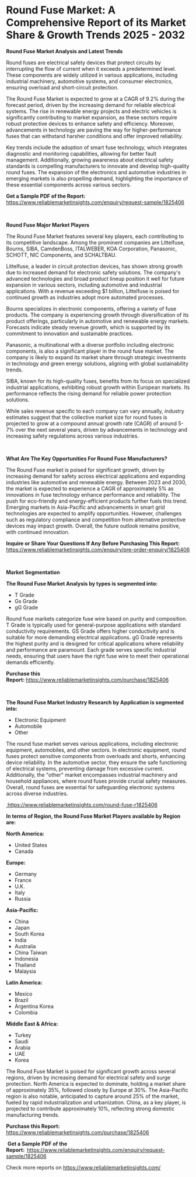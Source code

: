 <p><h1>Round Fuse Market: A Comprehensive Report of its Market Share & Growth Trends 2025 - 2032</h1></p><p><strong>Round Fuse Market Analysis and Latest Trends</strong></p>
<p><p>Round fuses are electrical safety devices that protect circuits by interrupting the flow of current when it exceeds a predetermined level. These components are widely utilized in various applications, including industrial machinery, automotive systems, and consumer electronics, ensuring overload and short-circuit protection.</p><p>The Round Fuse Market is expected to grow at a CAGR of 9.2% during the forecast period, driven by the increasing demand for reliable electrical systems. The rise in renewable energy projects and electric vehicles is significantly contributing to market expansion, as these sectors require robust protective devices to enhance safety and efficiency. Moreover, advancements in technology are paving the way for higher-performance fuses that can withstand harsher conditions and offer improved reliability.</p><p>Key trends include the adoption of smart fuse technology, which integrates diagnostic and monitoring capabilities, allowing for better fault management. Additionally, growing awareness about electrical safety standards is compelling manufacturers to innovate and develop high-quality round fuses. The expansion of the electronics and automotive industries in emerging markets is also propelling demand, highlighting the importance of these essential components across various sectors.</p></p>
<p><strong>Get a Sample PDF of the Report:&nbsp;</strong> <a href="https://www.reliablemarketinsights.com/enquiry/request-sample/1825406?utm_campaign=2214&utm_medium=2&utm_source=Github&utm_content=ia&utm_term=06042025&utm_id=round-fuse">https://www.reliablemarketinsights.com/enquiry/request-sample/1825406</a></p>
<p>&nbsp;</p>
<p><strong>Round Fuse Major Market Players</strong></p>
<p><p>The Round Fuse Market features several key players, each contributing to its competitive landscape. Among the prominent companies are Littelfuse, Bourns, SIBA, CamdenBoss, ITALWEBER, KOA Corporation, Panasonic, SCHOTT, NIC Components, and SCHALTBAU.</p><p>Littelfuse, a leader in circuit protection devices, has shown strong growth due to increased demand for electronic safety solutions. The company's advanced technologies and broad product lineup position it well for future expansion in various sectors, including automotive and industrial applications. With a revenue exceeding $1 billion, Littelfuse is poised for continued growth as industries adopt more automated processes.</p><p>Bourns specializes in electronic components, offering a variety of fuse products. The company is experiencing growth through diversification of its product offerings, particularly in automotive and renewable energy markets. Forecasts indicate steady revenue growth, which is supported by its commitment to innovation and sustainable practices.</p><p>Panasonic, a multinational with a diverse portfolio including electronic components, is also a significant player in the round fuse market. The company is likely to expand its market share through strategic investments in technology and green energy solutions, aligning with global sustainability trends.</p><p>SIBA, known for its high-quality fuses, benefits from its focus on specialized industrial applications, exhibiting robust growth within European markets. Its performance reflects the rising demand for reliable power protection solutions.</p><p>While sales revenue specific to each company can vary annually, industry estimates suggest that the collective market size for round fuses is projected to grow at a compound annual growth rate (CAGR) of around 5-7% over the next several years, driven by advancements in technology and increasing safety regulations across various industries.</p></p>
<p>&nbsp;</p>
<p><strong>What Are The Key Opportunities For Round Fuse Manufacturers?</strong></p>
<p><p>The Round Fuse market is poised for significant growth, driven by increasing demand for safety across electrical applications and expanding industries like automotive and renewable energy. Between 2023 and 2030, the market is expected to experience a CAGR of approximately 5% as innovations in fuse technology enhance performance and reliability. The push for eco-friendly and energy-efficient products further fuels this trend. Emerging markets in Asia-Pacific and advancements in smart grid technologies are expected to amplify opportunities. However, challenges such as regulatory compliance and competition from alternative protective devices may impact growth. Overall, the future outlook remains positive, with continued innovation.</p></p>
<p><strong>Inquire or Share Your Questions If Any Before Purchasing This Report:</strong> <a href="https://www.reliablemarketinsights.com/enquiry/pre-order-enquiry/1825406?utm_campaign=2214&utm_medium=2&utm_source=Github&utm_content=ia&utm_term=06042025&utm_id=round-fuse">https://www.reliablemarketinsights.com/enquiry/pre-order-enquiry/1825406</a></p>
<p>&nbsp;</p>
<p><strong>Market Segmentation</strong></p>
<p><strong>The Round Fuse Market Analysis by types is segmented into:</strong></p>
<p><ul><li>T Grade</li><li>Gs Grade</li><li>gG Grade</li></ul></p>
<p><p>Round fuse markets categorize fuse wire based on purity and composition. T Grade is typically used for general-purpose applications with standard conductivity requirements. GS Grade offers higher conductivity and is suitable for more demanding electrical applications. gG Grade represents the highest purity and is designed for critical applications where reliability and performance are paramount. Each grade serves specific industrial needs, ensuring that users have the right fuse wire to meet their operational demands efficiently.</p></p>
<p><strong>Purchase this Report:&nbsp;</strong><a href="https://www.reliablemarketinsights.com/purchase/1825406?utm_campaign=2214&utm_medium=2&utm_source=Github&utm_content=ia&utm_term=06042025&utm_id=round-fuse">https://www.reliablemarketinsights.com/purchase/1825406</a></p>
<p>&nbsp;</p>
<p><strong>The Round Fuse Market Industry Research by Application is segmented into:</strong></p>
<p><ul><li>Electronic Equipment</li><li>Automobile</li><li>Other</li></ul></p>
<p><p>The round fuse market serves various applications, including electronic equipment, automobiles, and other sectors. In electronic equipment, round fuses protect sensitive components from overloads and shorts, enhancing device reliability. In the automotive sector, they ensure the safe functioning of electrical systems, preventing damage from excessive current. Additionally, the "other" market encompasses industrial machinery and household appliances, where round fuses provide crucial safety measures. Overall, round fuses are essential for safeguarding electronic systems across diverse industries.</p></p>
<p><a href="https://www.reliablemarketinsights.com/round-fuse-r1825406?utm_campaign=2214&utm_medium=2&utm_source=Github&utm_content=ia&utm_term=06042025&utm_id=round-fuse">&nbsp;https://www.reliablemarketinsights.com/round-fuse-r1825406</a></p>
<p><strong>In terms of Region, the Round Fuse Market Players available by Region are:</strong></p>
<p>
    <p> <strong> North America: </strong>
        <ul>
            <li>United States</li>
            <li>Canada</li>
        </ul>
        </p> 
    <p> <strong> Europe: </strong>
        <ul>
            <li>Germany</li>
            <li>France</li>
            <li>U.K.</li>
            <li>Italy</li>
            <li>Russia</li>
        </ul>
        </p> 
    <p> <strong> Asia-Pacific: </strong>
        <ul>
            <li>China</li>
            <li>Japan</li>
            <li>South Korea</li>
            <li>India</li>
            <li>Australia</li>
            <li>China Taiwan</li>
            <li>Indonesia</li>
            <li>Thailand</li>
            <li>Malaysia</li>
        </ul>
        </p> 
    <p> <strong> Latin America: </strong>
        <ul>
            <li>Mexico</li>
            <li>Brazil</li>
            <li>Argentina Korea</li>
            <li>Colombia</li>
        </ul>
        </p> 
    <p> <strong> Middle East & Africa: </strong>
        <ul>
            <li>Turkey</li>
            <li>Saudi</li>
            <li>Arabia</li>
            <li>UAE</li>
            <li>Korea</li>
        </ul>
    </p>
    </p>
<p><p>The Round Fuse Market is poised for significant growth across several regions, driven by increasing demand for electrical safety and surge protection. North America is expected to dominate, holding a market share of approximately 35%, followed closely by Europe at 30%. The Asia-Pacific region is also notable, anticipated to capture around 25% of the market, fueled by rapid industrialization and urbanization. China, as a key player, is projected to contribute approximately 10%, reflecting strong domestic manufacturing trends.</p></p>
<p><strong>Purchase this Report: </strong><a href="https://www.reliablemarketinsights.com/purchase/1825406?utm_campaign=2214&utm_medium=2&utm_source=Github&utm_content=ia&utm_term=06042025&utm_id=round-fuse">https://www.reliablemarketinsights.com/purchase/1825406</a></p>
<p>&nbsp;<strong>Get a Sample PDF of the Report:&nbsp;&nbsp;</strong><a href="https://www.reliablemarketinsights.com/enquiry/request-sample/1825406?utm_campaign=2214&utm_medium=2&utm_source=Github&utm_content=ia&utm_term=06042025&utm_id=round-fuse">https://www.reliablemarketinsights.com/enquiry/request-sample/1825406</a></p>
<p><strong></strong></p>
<p>Check more reports on <a href="https://www.reliablemarketinsights.com/?utm_campaign=2214&utm_medium=2&utm_source=Github&utm_content=ia&utm_term=06042025&utm_id=round-fuse">https://www.reliablemarketinsights.com/</a></p>